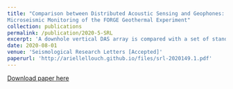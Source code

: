 ```yaml
---
title: "Comparison between Distributed Acoustic Sensing and Geophones: Downhole
Microseismic Monitoring of the FORGE Geothermal Experiment"
collection: publications
permalink: /publication/2020-5-SRL
excerpt: 'A downhole vertical DAS array is compared with a set of standard geophones in analyzing microseismic events generated during stimulation of the DoE FORGE geothermal project.'
date: 2020-08-01
venue: 'Seismological Research Letters [Accepted]'
paperurl: 'http://ariellellouch.github.io/files/srl-2020149.1.pdf'
---
```


[Download paper here](http://ariellellouch.github.io/files/srl-2020149.1.pdf)